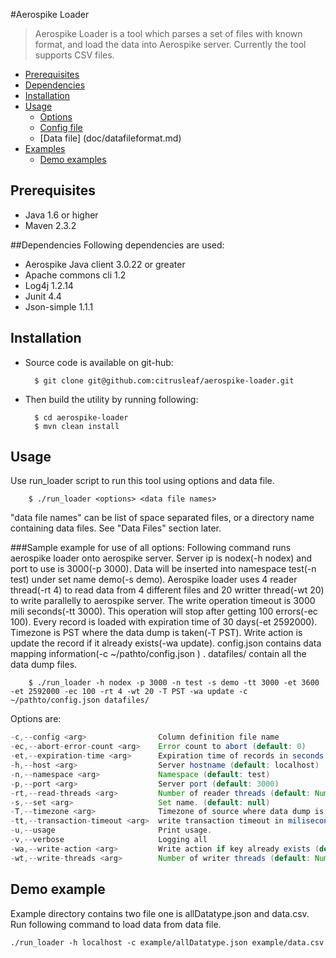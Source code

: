 #Aerospike Loader
> Aerospike Loader is a tool which parses a set of files with known format, and load the data into Aerospike server. Currently the tool supports CSV files.

- [Prerequisites](#Prerequisites)
- [Dependencies](#Dependencies)
- [Installation](#Installation)
- [Usage](#Usage)
    - [Options](doc/options.md)
    - [Config file](doc/configformat.md)
    - [Data file] (doc/datafileformat.md)
- [Examples](doc/examples.md)
    - [Demo examples](#demoexample)

<a name="Prerequisites"></a>
## Prerequisites
* Java 1.6 or higher
* Maven 2.3.2

<a name="Dependencies"></a>
##Dependencies
Following dependencies are used:
* Aerospike Java client 3.0.22 or greater
* Apache commons cli 1.2
* Log4j 1.2.14
* Junit 4.4
* Json-simple 1.1.1

<a name="Installation"></a>
## Installation
* Source code is available on git-hub:

        $ git clone git@github.com:citrusleaf/aerospike-loader.git

* Then build the utility by running following:

        $ cd aerospike-loader
        $ mvn clean install

<a name="Usage"></a>
## Usage
Use run_loader script to run this tool using options and data file.  
    
        $ ./run_loader <options> <data file names>
"data file names" can be list of space separated files, or a directory name containing data files. See "Data Files" section later.

###Sample example for use of all options:
Following command runs aerospike loader onto aerospike server. Server ip is nodex(-h nodex) and port to use is 3000(-p 3000). Data will be inserted into namespace test(-n test) under set name demo(-s demo). Aerospike loader uses 4 reader thread(-rt 4) to read data from 4 different files and 20 writter thread(-wt 20) to write parallelly to aerospike server. The write operation timeout is 3000 mili seconds(-tt 3000). This operation will stop after getting 100 errors(-ec 100). Every record is loaded with expiration time of 30 days(-et 2592000). Timezone is PST where the data dump is taken(-T PST). Write action is update the record if it already exists(-wa update). config.json contains data mapping information(-c ~/pathto/config.json ) . datafiles/ contain all the data dump files.

        $ ./run_loader -h nodex -p 3000 -n test -s demo -tt 3000 -et 3600 -et 2592000 -ec 100 -rt 4 -wt 20 -T PST -wa update -c ~/pathto/config.json datafiles/
Options are:

``` java
-c,--config <arg>                Column definition file name
-ec,--abort-error-count <arg>    Error count to abort (default: 0)
-et,--expiration-time <arg>      Expiration time of records in seconds (default: never expire)
-h,--host <arg>                  Server hostname (default: localhost)
-n,--namespace <arg>             Namespace (default: test)
-p,--port <arg>                  Server port (default: 3000)
-rt,--read-threads <arg>         Number of reader threads (default: Number of cores * 1)
-s,--set <arg>                   Set name. (default: null)
-T,--timezone <arg>              Timezone of source where data dump is taken (default: local timezone)
-tt,--transaction-timeout <arg>  write transaction timeout in miliseconds(default: No timeout)
-u,--usage                       Print usage.
-v,--verbose                     Logging all
-wa,--write-action <arg>         Write action if key already exists (default: update)
-wt,--write-threads <arg>        Number of writer threads (default: Number of cores * 5)

```

<a name="demoexample"></a>
## Demo example
Example directory contains two file one is allDatatype.json and data.csv. Run following command to load data from data file.

    ./run_loader -h localhost -c example/allDatatype.json example/data.csv


